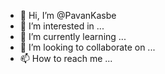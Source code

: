 - 👋 Hi, I’m @PavanKasbe
- 👀 I’m interested in ...
- 🌱 I’m currently learning ...
- 💞️ I’m looking to collaborate on ...
- 📫 How to reach me ...

<!---
PavanKasbe/PavanKasbe is a ✨ special ✨ repository because its `README.md` (this file) appears on your GitHub profile.
You can click the Preview link to take a look at your changes.
--->
